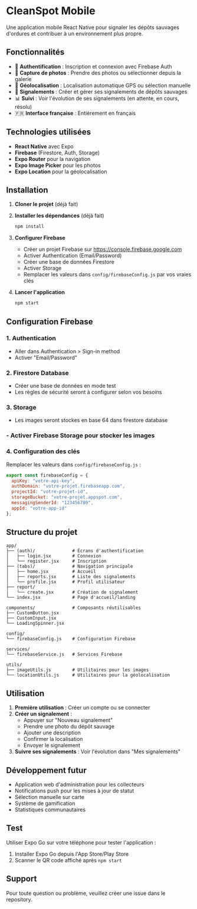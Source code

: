 # CleanSpot Mobile

Une application mobile React Native pour signaler les dépôts sauvages d'ordures et contribuer à un environnement plus propre.

## Fonctionnalités

- 🔐 **Authentification** : Inscription et connexion avec Firebase Auth
- 📸 **Capture de photos** : Prendre des photos ou sélectionner depuis la galerie
- 📍 **Géolocalisation** : Localisation automatique GPS ou sélection manuelle
- 📝 **Signalements** : Créer et gérer ses signalements de dépôts sauvages
- 📊 **Suivi** : Voir l'évolution de ses signalements (en attente, en cours, résolu)
- 🇫🇷 **Interface française** : Entièrement en français

## Technologies utilisées

- **React Native** avec Expo
- **Firebase** (Firestore, Auth, Storage)
- **Expo Router** pour la navigation
- **Expo Image Picker** pour les photos
- **Expo Location** pour la géolocalisation

## Installation

1. **Cloner le projet** (déjà fait)

2. **Installer les dépendances** (déjà fait)
   ```bash
   npm install
   ```

3. **Configurer Firebase**
   - Créer un projet Firebase sur https://console.firebase.google.com
   - Activer Authentication (Email/Password)
   - Créer une base de données Firestore
   - Activer Storage
   - Remplacer les valeurs dans `config/firebaseConfig.js` par vos vraies clés

4. **Lancer l'application**
   ```bash
   npm start
   ```

## Configuration Firebase

### 1. Authentication
- Aller dans Authentication > Sign-in method
- Activer "Email/Password"

### 2. Firestore Database
- Créer une base de données en mode test
- Les règles de sécurité seront à configurer selon vos besoins

### 3. Storage
 - Les images seront stockes en base 64 dans firestore database
### - Activer Firebase Storage pour stocker les images


### 4. Configuration des clés
Remplacer les valeurs dans `config/firebaseConfig.js` :

```javascript
export const firebaseConfig = {
  apiKey: "votre-api-key",
  authDomain: "votre-projet.firebaseapp.com",
  projectId: "votre-projet-id",
  storageBucket: "votre-projet.appspot.com",
  messagingSenderId: "123456789",
  appId: "votre-app-id"
};
```

## Structure du projet

```
app/
├── (auth)/              # Écrans d'authentification
│   ├── login.jsx        # Connexion
│   └── register.jsx     # Inscription
├── (tabs)/              # Navigation principale
│   ├── home.jsx         # Accueil
│   ├── reports.jsx      # Liste des signalements
│   └── profile.jsx      # Profil utilisateur
├── report/
│   └── create.jsx       # Création de signalement
└── index.jsx            # Page d'accueil/landing

components/              # Composants réutilisables
├── CustomButton.jsx
├── CustomInput.jsx
└── LoadingSpinner.jsx

config/
└── firebaseConfig.js    # Configuration Firebase

services/
└── firebaseService.js   # Services Firebase

utils/
├── imageUtils.js        # Utilitaires pour les images
└── locationUtils.js     # Utilitaires pour la géolocalisation
```

## Utilisation

1. **Première utilisation** : Créer un compte ou se connecter
2. **Créer un signalement** :
   - Appuyer sur "Nouveau signalement"
   - Prendre une photo du dépôt sauvage
   - Ajouter une description
   - Confirmer la localisation
   - Envoyer le signalement
3. **Suivre ses signalements** : Voir l'évolution dans "Mes signalements"

## Développement futur

- Application web d'administration pour les collecteurs
- Notifications push pour les mises à jour de statut
- Sélection manuelle sur carte
- Système de gamification
- Statistiques communautaires

## Test

Utiliser Expo Go sur votre téléphone pour tester l'application :
1. Installer Expo Go depuis l'App Store/Play Store
2. Scanner le QR code affiché après `npm start`

## Support

Pour toute question ou problème, veuillez créer une issue dans le repository.
